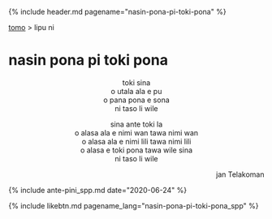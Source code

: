{% include header.md pagename="nasin-pona-pi-toki-pona" %}

<a name="lawalipu"></a>
[<span class="spp">tomo</span>](https://joelthomastr.github.io/tokipona/READMEspp)&nbsp;> <span class="spp">lipu ni</span>

# <span class="spp">nasin pona pi toki pona</span>

<p align="center"><span class="spp">toki sina</span><br>
<span class="spp">o utala ala e pu</span><br>
<span class="spp">o pana pona e sona</span><br>
<span class="spp">ni taso li wile</span></p>

<p align="center"><span class="spp">sina ante toki la</span><br>
<span class="spp">o alasa ala e nimi wan tawa nimi wan</span><br>
<span class="spp">o alasa ala e nimi lili tawa nimi lili</span><br>
<span class="spp">o alasa e toki pona tawa wile sina</span><br>
<span class="spp">ni taso li wile</span></p>

<p align="right"><span class="spp">jan Telakoman</span></p>

{% include ante-pini_spp.md date="2020-06-24" %}

{% include likebtn.md pagename_lang="nasin-pona-pi-toki-pona_spp" %}

